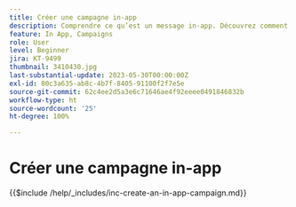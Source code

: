 ```yaml
---
title: Créer une campagne in-app
description: Comprendre ce qu’est un message in-app. Découvrez comment créer, configurer et publier des messages in-app dans les campagnes.
feature: In App, Campaigns
role: User
level: Beginner
jira: KT-9499
thumbnail: 3410430.jpg
last-substantial-update: 2023-05-30T00:00:00Z
exl-id: 80c3a635-ab8c-4b7f-8405-91100f2f7e5e
source-git-commit: 62c4ee2d5a3e6c71646ae4f92eeee0491846832b
workflow-type: ht
source-wordcount: '25'
ht-degree: 100%

---
```


# Créer une campagne in-app

{{$include /help/_includes/inc-create-an-in-app-campaign.md}}
